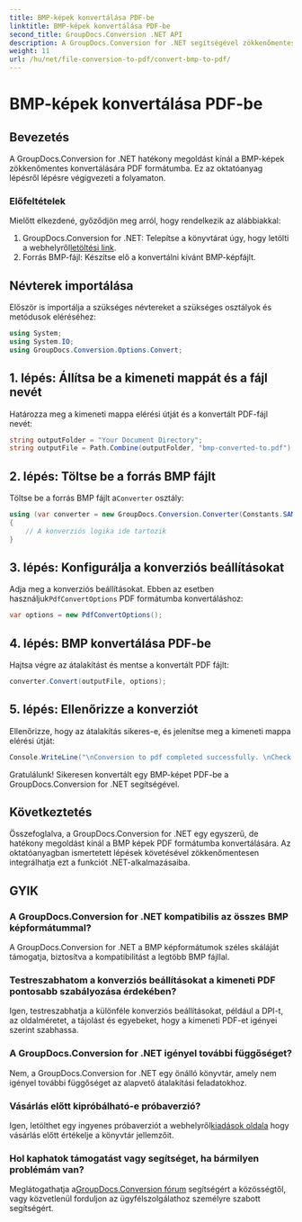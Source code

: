 ```yaml
---
title: BMP-képek konvertálása PDF-be
linktitle: BMP-képek konvertálása PDF-be
second_title: GroupDocs.Conversion .NET API
description: A GroupDocs.Conversion for .NET segítségével zökkenőmentesen konvertálja a BMP-képeket PDF-be. Testreszabható opciók az optimális teljesítmény érdekében.
weight: 11
url: /hu/net/file-conversion-to-pdf/convert-bmp-to-pdf/
---
```


# BMP-képek konvertálása PDF-be

## Bevezetés
A GroupDocs.Conversion for .NET hatékony megoldást kínál a BMP-képek zökkenőmentes konvertálására PDF formátumba. Ez az oktatóanyag lépésről lépésre végigvezeti a folyamaton.
### Előfeltételek
Mielőtt elkezdené, győződjön meg arról, hogy rendelkezik az alábbiakkal:
1.  GroupDocs.Conversion for .NET: Telepítse a könyvtárat úgy, hogy letölti a webhelyről[letöltési link](https://releases.groupdocs.com/conversion/net/).
2. Forrás BMP-fájl: Készítse elő a konvertálni kívánt BMP-képfájlt.

## Névterek importálása
Először is importálja a szükséges névtereket a szükséges osztályok és metódusok eléréséhez:
```csharp
using System;
using System.IO;
using GroupDocs.Conversion.Options.Convert;
```
## 1. lépés: Állítsa be a kimeneti mappát és a fájl nevét
Határozza meg a kimeneti mappa elérési útját és a konvertált PDF-fájl nevét:
```csharp
string outputFolder = "Your Document Directory";
string outputFile = Path.Combine(outputFolder, "bmp-converted-to.pdf");
```
## 2. lépés: Töltse be a forrás BMP fájlt
 Töltse be a forrás BMP fájlt a`Converter` osztály:
```csharp
using (var converter = new GroupDocs.Conversion.Converter(Constants.SAMPLE_BMP))
{
    // A konverziós logika ide tartozik
}
```
## 3. lépés: Konfigurálja a konverziós beállításokat
 Adja meg a konverziós beállításokat. Ebben az esetben használjuk`PdfConvertOptions` PDF formátumba konvertáláshoz:
```csharp
var options = new PdfConvertOptions();
```
## 4. lépés: BMP konvertálása PDF-be
Hajtsa végre az átalakítást és mentse a konvertált PDF fájlt:
```csharp
converter.Convert(outputFile, options);
```
## 5. lépés: Ellenőrizze a konverziót
Ellenőrizze, hogy az átalakítás sikeres-e, és jelenítse meg a kimeneti mappa elérési útját:
```csharp
Console.WriteLine("\nConversion to pdf completed successfully. \nCheck output in {0}", outputFolder);
```
Gratulálunk! Sikeresen konvertált egy BMP-képet PDF-be a GroupDocs.Conversion for .NET segítségével.

## Következtetés
Összefoglalva, a GroupDocs.Conversion for .NET egy egyszerű, de hatékony megoldást kínál a BMP képek PDF formátumba konvertálására. Az oktatóanyagban ismertetett lépések követésével zökkenőmentesen integrálhatja ezt a funkciót .NET-alkalmazásaiba.
## GYIK
### A GroupDocs.Conversion for .NET kompatibilis az összes BMP képformátummal?
A GroupDocs.Conversion for .NET a BMP képformátumok széles skáláját támogatja, biztosítva a kompatibilitást a legtöbb BMP fájllal.
### Testreszabhatom a konverziós beállításokat a kimeneti PDF pontosabb szabályozása érdekében?
Igen, testreszabhatja a különféle konverziós beállításokat, például a DPI-t, az oldalméretet, a tájolást és egyebeket, hogy a kimeneti PDF-et igényei szerint szabhassa.
### A GroupDocs.Conversion for .NET igényel további függőséget?
Nem, a GroupDocs.Conversion for .NET egy önálló könyvtár, amely nem igényel további függőséget az alapvető átalakítási feladatokhoz.
### Vásárlás előtt kipróbálható-e próbaverzió?
 Igen, letölthet egy ingyenes próbaverziót a webhelyről[kiadások oldala](https://releases.groupdocs.com/) hogy vásárlás előtt értékelje a könyvtár jellemzőit.
### Hol kaphatok támogatást vagy segítséget, ha bármilyen problémám van?
 Meglátogathatja a[GroupDocs.Conversion fórum](https://forum.groupdocs.com/c/conversion/11) segítségért a közösségtől, vagy közvetlenül forduljon az ügyfélszolgálathoz személyre szabott segítségért.